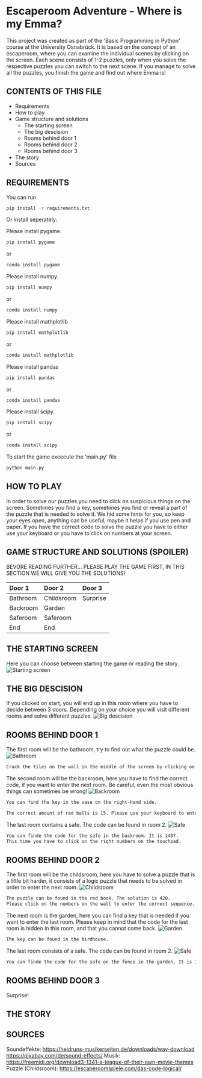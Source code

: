 # Escaperoom Adventure - Where is my Emma? 

This project was created as part of the 'Basic Programming in Python' course at the University Osnabrück.
It is based on the concept of an escaperoom, where you can examine the individual scenes by clicking on the screen. Each scene consists of 1-2 puzzles, only when you solve the respective puzzles you can switch to the next scene.
If you manage to solve all the puzzles, you finish the game and find out where Emma is!

CONTENTS OF THIS FILE
---------------------

 - Requirements
 - How to play
 - Game structure and solutions
    - The starting screen
    - The big descision
    - Rooms behind door 1
    - Rooms behind door 2
    - Rooms behind door 3
 - The story
 - Sources

REQUIREMENTS
---------------------
You can run 
```bash
pip install -r requirements.txt
```
Or install seperately:

Please install pygame.
```bash
pip install pygame
```
or 
```bash
conda install pygame
```
 Please install numpy. 
```bash
pip install numpy
```
or 
```bash
conda install numpy
```
Please install mathplotlib

```bash
pip install mathplotlib
```
or 
```bash
conda install mathplotlib
```

Please install pandas

```bash
pip install pandas
```
or 
```bash
conda install pandas
```
Please install scipy.
```bash
pip install scipy
```
or 
```bash
conda install scipy
```
To start the game excecute the 'main.py' file
```bash
python main.py
```

HOW TO PLAY
---------------------
In order to solve our puzzles you need to click on suspicious things on the screen. Sometimes you find a key, sometimes you find or reveal a part of the puzzle that is needed to solve it.
We hid some hints for you, so keep your eyes open, anything can be useful, maybe it helps if you use pen and paper.
If you have the correct code to solve the puzzle you have to either use your keyboard or you have to click on numbers at your screen.

GAME STRUCTURE AND SOLUTIONS (SPOILER)
---------------------
BEVORE READING FURTHER... PLEASE PLAY THE GAME FIRST, IN THIS SECTION WE WILL GIVE YOU THE SOLUTIONS!

| Door 1 | Door 2 | Door 3 |
|:--------------|:-------------|:--------------|
| Bathroom | Childsroom | Surprise |
| Backroom | Garden |  |
| Saferoom | Saferoom |  |
| End | End |  |

THE STARTING SCREEN
---------------------
Here you can choose between starting the game or reading the story.
![Starting screen](https://github.com/jjennyy/BaPy_escaperoom/blob/main/Bilder%20Projekt/Startingscreen.PNG)

THE BIG DESCISION
---------------------
If you clicked on start, you will end up in this room where you have to decide between 3 doors.
Depending on your choice you will visit different rooms and solve different puzzles.
![Big descision](https://github.com/jjennyy/BaPy_escaperoom/blob/main/Bilder%20Projekt/Big%20decision.PNG)

ROOMS BEHIND DOOR 1
---------------------
The first room will be the bathroom, try to find out what the puzzle could be.
![Bathroom](https://github.com/jjennyy/BaPy_escaperoom/blob/main/Bilder%20Projekt/Bathroom.PNG)
```bash
Crack the tiles on the wall in the middle of the screen by clicking on it.
```

The second room will be the backroom, here you have to find the correct code, if you want to enter the next room.
Be careful, even the most obvious things can sometimes be wrong!
![Backroom](https://github.com/jjennyy/BaPy_escaperoom/blob/main/Bilder%20Projekt/Backroom.PNG)
```bash
You can find the key in the vase on the right-hand side.
```
```bash
The correct amount of red balls is 15. Please use your keyboard to enter this number (and press enter).
```

The last room contains a safe. The code can be found in room 2.
![Safe](https://github.com/jjennyy/BaPy_escaperoom/blob/main/Bilder%20Projekt/Safe.PNG)
```bash
You can finde the code for the safe in the backroom. It is 1407. 
This time you have to click on the right numbers on the touchpad.
```

ROOMS BEHIND DOOR 2
---------------------
The first room will be the childsroom, here you have to solve a puzzle that is a little bit harder, it consists of a logic puzzle that needs to be solved in order to enter the next room.
![Childsroom](https://github.com/jjennyy/BaPy_escaperoom/blob/main/Bilder%20Projekt/Childsroom.PNG)
```bash
The puzzle can be found in the red book. The solution is 420. 
Please click on the numbers on the wall to enter the correct sequence.
```

The next room is the garden, here you can find a key that is needed if you want to enter the last room.
Please keep in mind that the code for the last room is hidden in this room, and that you cannot come back.
![Garden](https://github.com/jjennyy/BaPy_escaperoom/blob/main/Bilder%20Projekt/Garden.PNG)
```bash
The key can be found in the birdhouse.
```

The last room consists of a safe. The code can be found in room 2.
![Safe](https://github.com/jjennyy/BaPy_escaperoom/blob/main/Bilder%20Projekt/Safe.PNG)
```bash
You can finde the code for the safe on the fence in the garden. It is 1532 (amount of holes).
```

ROOMS BEHIND DOOR 3
---------------------
Surprise!

THE STORY 
---------------------
SOURCES
---------------------
Soundeffekte: https://heidruns-musikerseiten.de/downloads/wav-download
              https://pixabay.com/de/sound-effects/
Musik: https://freemidi.org/download3-1341-a-league-of-their-own-movie-themes
Puzzle (Childsroom): https://escaperoomspiele.com/das-code-logical/

